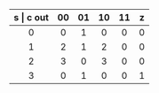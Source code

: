 

| s  \|  c out |  00  |  01  |  10  |  11  |  z   |
| :----------: | :--: | :--: | :--: | :--: | :--: |
|      0       |  0   |  1   |  0   |  0   |  0   |
|      1       |  2   |  1   |  2   |  0   |  0   |
|      2       |  3   |  0   |  3   |  0   |  0   |
|      3       |  0   |  1   |  0   |  0   |  1   |

